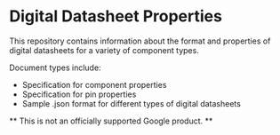 # Digital Datasheet Properties

This repository contains information about the format and properties
of digital datasheets for a variety of component types.

Document types include:
* Specification for component properties
* Specification for pin properties
* Sample .json format for different types of digital datasheets

** This is not an officially supported Google product. **

